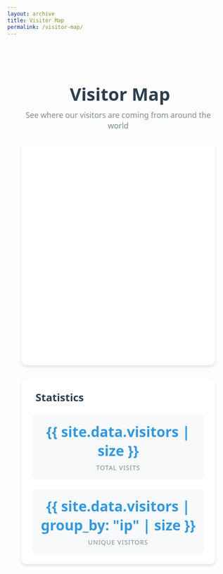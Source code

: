 ```yaml
---
layout: archive
title: Visitor Map
permalink: /visitor-map/
---
```


<div class="visitor-map-container">
  <header class="map-header">
    <h1><i class="fas fa-globe-americas"></i> Visitor Map</h1>
    <p class="subtitle">See where our visitors are coming from around the world</p>
  </header>

  <div class="map-card">
    <div id="map" class="map-embed"></div>
  </div>

  <div class="stats-card">
    <h2><i class="fas fa-chart-line"></i> Statistics</h2>
    <div class="stats-grid">
      <div class="stat-item">
        <div class="stat-value">{{ site.data.visitors | size }}</div>
        <div class="stat-label">Total Visits</div>
      </div>
      <div class="stat-item">
        <div class="stat-value">{{ site.data.visitors | group_by: "ip" | size }}</div>
        <div class="stat-label">Unique Visitors</div>
      </div>
    </div>
  </div>
</div>

<script>
  function initMap() {
    const map = new google.maps.Map(document.getElementById("map"), {
      zoom: 2,
      center: { lat: 20, lng: 0 },
      styles: [
        {
          "featureType": "administrative",
          "elementType": "geometry",
          "stylers": [{ "visibility": "off" }]
        },
        {
          "featureType": "poi",
          "stylers": [{ "visibility": "off" }]
        },
        {
          "featureType": "road",
          "elementType": "labels.icon",
          "stylers": [{ "visibility": "off" }]
        },
        {
          "featureType": "transit",
          "stylers": [{ "visibility": "off" }]
        }
      ]
    });

    const data = {{ site.data.visitors | jsonify }};
    const grouped = {};

    data.forEach(entry => {
      if (!entry.loc || !entry.city || !entry.country) return;
      const key = `${entry.city}|${entry.country}|${entry.loc}`;
      if (!grouped[key]) {
        grouped[key] = { count: 0, loc: entry.loc, city: entry.city, country: entry.country };
      }
      grouped[key].count += 1;
    });

    for (const key in grouped) {
      const item = grouped[key];
      const [lat, lon] = item.loc.split(',').map(Number);
      if (isNaN(lat) || isNaN(lon)) continue;

      const marker = new google.maps.Marker({
        position: { lat, lng: lon },
        map,
        title: `${item.city}, ${item.country}`,
        icon: {
          url: "https://maps.google.com/mapfiles/ms/icons/red-dot.png"
        }
      });

      const infoWindow = new google.maps.InfoWindow({
        content: `
          <div class="info-window">
            <h3>${item.city}, ${item.country}</h3>
            <p><i class="fas fa-users"></i> Visits: ${item.count}</p>
          </div>
        `
      });

      marker.addListener("click", () => {
        infoWindow.open(map, marker);
      });
    }
  }
</script>

<script async
  src="https://maps.googleapis.com/maps/api/js?key=AIzaSyAT67_M0K-_BKk8hXRfFIA1ewg6_2WxlCU&callback=initMap">
</script>

<style>
.visitor-map-container {
  max-width: 1000px;
  margin: 0 auto;
  padding: 2rem;
  font-family: 'Segoe UI', 'Roboto', sans-serif;
  color: #333;
}

.map-header {
  text-align: center;
  margin-bottom: 2rem;
}

.map-header h1 {
  font-size: 2.5rem;
  margin-bottom: 0.5rem;
  color: #2c3e50;
}

.map-header .subtitle {
  font-size: 1.1rem;
  color: #7f8c8d;
  margin: 0;
}

.map-card {
  background: white;
  border-radius: 10px;
  box-shadow: 0 4px 6px rgba(0, 0, 0, 0.1);
  margin-bottom: 2rem;
  overflow: hidden;
}

.map-embed {
  height: 500px;
  width: 100%;
}

.stats-card {
  background: white;
  border-radius: 10px;
  box-shadow: 0 4px 6px rgba(0, 0, 0, 0.1);
  padding: 1.5rem;
}

.stats-card h2 {
  margin-top: 0;
  margin-bottom: 1.5rem;
  color: #2c3e50;
  font-size: 1.5rem;
}

.stats-grid {
  display: grid;
  grid-template-columns: repeat(auto-fit, minmax(200px, 1fr));
  gap: 1.5rem;
}

.stat-item {
  text-align: center;
  padding: 1rem;
  background: #f8f9fa;
  border-radius: 8px;
}

.stat-value {
  font-size: 2rem;
  font-weight: bold;
  color: #3498db;
  margin-bottom: 0.5rem;
}

.stat-label {
  font-size: 0.9rem;
  color: #7f8c8d;
  text-transform: uppercase;
  letter-spacing: 1px;
}

.info-window {
  padding: 0.5rem;
  font-family: 'Segoe UI', sans-serif;
}

.info-window h3 {
  margin: 0 0 0.5rem 0;
  font-size: 1.1rem;
}

.info-window p {
  margin: 0;
  display: flex;
  align-items: center;
  gap: 0.5rem;
}

.fas, .fab {
  margin-right: 0.5rem;
  color: #3498db;
}

@media (max-width: 768px) {
  .visitor-map-container {
    padding: 1rem;
  }
  
  .map-header h1 {
    font-size: 2rem;
  }
  
  .stats-grid {
    grid-template-columns: 1fr;
  }
}
</style>
